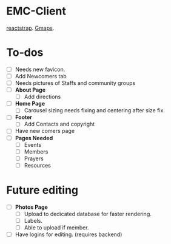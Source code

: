 # EMC-Client
[reactstrap](https://reactstrap.github.io/).
[Gmaps](https://tomchentw.github.io/react-google-maps/).


# To-dos
- [ ] Needs new favicon.
- [ ] Add Newcomers tab
- [ ] Needs pictures of Staffs and community groups
- [ ] __About Page__
  - [ ] Add directions
- [ ] __Home Page__
  - [ ] Carousel sizing needs fixing and centering after size fix.
- [ ] __Footer__
  - [ ] Add Contacts and copyright
- [ ] Have new comers page
- [ ] __Pages Needed__
  - [ ] Events
  - [ ] Members
  - [ ] Prayers
  - [ ] Resources

# Future editing
- [ ] __Photos Page__
  - [ ] Upload to dedicated database for faster rendering.
  - [ ] Labels.
  - [ ] Able to upload if member.
- [ ] Have logins for editing. (requires backend)
